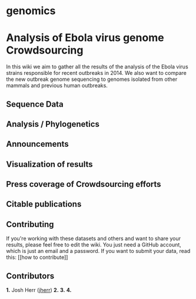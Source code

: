 genomics
========

# Analysis of Ebola virus genome Crowdsourcing #

In this wiki we aim to gather all the results of the analysis of the Ebola virus strains responsible for recent outbreaks in 2014.  We also want to compare the new outbreak genome sequencing to genomes isolated from other mammals and previous human outbreaks.

## Sequence Data ##

## Analysis / Phylogenetics ##

## Announcements ##

## Visualization of results ##

## Press coverage of Crowdsourcing efforts ##

## Citable publications ##

## Contributing ##

If you're working with these datasets and others and want to share your results, please feel free to edit the wiki. You just need a GitHub account, which is just an email and a password. If you want to submit your data, read this: [[how to contribute]]

## Contributors ##

**1.** Josh Herr ([jherr](https://github.com/jrherr))
**2.**
**3.**
**4.**
